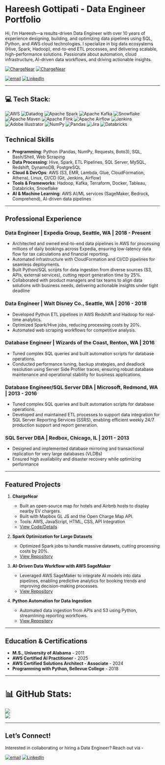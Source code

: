 # Hareesh Gottipati - Data Engineer Portfolio

Hi, I’m Hareesh—a results-driven Data Engineer with over 10 years of experience designing, building, and optimizing data pipelines using SQL, Python, and AWS cloud technologies. I specialize in big data ecosystems (Hive, Spark, Hadoop), end-to-end ETL processes, and delivering scalable, high-performance solutions. Passionate about automation, cloud infrastructure, AI-driven data workflows, and driving actionable insights.


[![ChargeNear](https://img.shields.io/badge/Visit-dataginger.com-blue?logo=wordpress&logoColor=white)](http://dataginger.com)
[![ChargeNear](https://img.shields.io/badge/Visit-ChargeNear.org-blue?logo=electric-vehicle&logoColor=white)](https://chargenear.org)

[![email](https://img.shields.io/badge/Email-D14836?logo=gmail&logoColor=white)](mailto:hg.datahive@gmail.com)  [![LinkedIn](https://img.shields.io/badge/LinkedIn-0077B6?logo=linkedin&logoColor=white)](https://www.linkedin.com/in/hareeshgottipati/)
   
---

## 💻 Tech Stack:
![AWS](https://img.shields.io/badge/AWS-%23FF9900.svg?style=for-the-badge&logo=amazon-aws&logoColor=white) ![Datadog](https://img.shields.io/badge/datadog-%23632CA6.svg?style=for-the-badge&logo=datadog&logoColor=white) ![Apache Spark](https://img.shields.io/badge/Apache%20Spark-FDEE21?style=for-the-badge&logo=apachespark&logoColor=black) ![Apache Kafka](https://img.shields.io/badge/Apache%20Kafka-000?style=for-the-badge&logo=apachekafka) ![Snowflake](https://img.shields.io/badge/snowflake-%2329B5E8.svg?style=for-the-badge&logo=snowflake&logoColor=white) ![Apache Maven](https://img.shields.io/badge/Apache%20Maven-C71A36?style=for-the-badge&logo=Apache%20Maven&logoColor=white) ![Apache Flink](https://img.shields.io/badge/Apache%20Flink-E6526F?style=for-the-badge&logo=Apache%20Flink&logoColor=white) ![Apache Airflow](https://img.shields.io/badge/Apache%20Airflow-017CEE?style=for-the-badge&logo=Apache%20Airflow&logoColor=white) ![Jenkins](https://img.shields.io/badge/jenkins-%232C5263.svg?style=for-the-badge&logo=jenkins&logoColor=white) ![Adobe Illustrator](https://img.shields.io/badge/adobe%20illustrator-%23FF9A00.svg?style=for-the-badge&logo=adobe%20illustrator&logoColor=white) ![NumPy](https://img.shields.io/badge/numpy-%23013243.svg?style=for-the-badge&logo=numpy&logoColor=white) ![Pandas](https://img.shields.io/badge/pandas-%23150458.svg?style=for-the-badge&logo=pandas&logoColor=white) ![Jira](https://img.shields.io/badge/jira-%230A0FFF.svg?style=for-the-badge&logo=jira&logoColor=white)
![Databricks](https://img.shields.io/badge/databricks-%23FF3621.svg?style=for-the-badge&logo=databricks&logoColor=white)

## Technical Skills
- **Programming**: Python (Pandas, NumPy, Requests, Boto3), SQL, Bash/Shell, Web Scraping
- **Data Processing**: Hive, Spark, ETL Pipelines, SQL Server, MySQL, Redshift, DynamoDB, PostgreSQL
- **Cloud & DevOps**: AWS (S3, EMR, Lambda, Glue, CloudFormation, Athena), Linux, CI/CD (Git, Jenkins, Airflow)
- **Tools & Frameworks**: Hadoop, Kafka, Terraform, Docker, Tableau, Databricks, Snowflake
- **AI & Machine Learning**: AWS AI/ML services (SageMaker, Bedrock, Comprehend), AI-driven data pipelines

---

## Professional Experience
### Data Engineer | Expedia Group, Seattle, WA | 2018 - Present
- Architected and owned end-to-end data pipelines in AWS for processing millions of daily bookings across Expedia, ensuring low-latency data flow for tax calculations and financial reporting.
- Automated infrastructure with CloudFormation and CI/CD pipelines for seamless deployments.
- Built Python/SQL scripts for data ingestion from diverse sources (S3, APIs, external services), cutting report generation time by 25%.
- Collaborated with product managers and tax teams to align data solutions with business needs, delivering actionable insights under tight deadline


### Data Engineer | Walt Disney Co., Seattle, WA | 2016 - 2018
- Developed Python ETL pipelines in AWS Redshift and Hadoop for real-time analytics.
- Optimized Spark/Hive jobs, reducing processing costs by 20%.
- Automated web scraping workflows for competitive analysis.

### Database Engineer | Wizards of the Coast, Renton, WA | 2016
- Tuned complex SQL queries and built automation scripts for database operations.
- Conducted performance tuning, backup strategies, and deadlock resolution using Server Side Profiler traces, ensuring robust database maintenance and operational stability for business applications.

### Database Engineer/SQL Server DBA | Microsoft, Redmond, WA | 2013 - 2016
- Tuned complex SQL queries and built automation scripts for database operations.
- Developed and maintained ETL processes to support data integration for SQL Server Reporting Services (SSRS), enabling efficient weekly 24/7 production support and report generation.

### SQL Server DBA | Redbox, Chicago, IL | 2011 - 2013
- Designed and implemented database mirroring and transactional replication for very large databases (VLDBs)
- Ensured high availability and disaster recovery while optimizing performance

---

## Featured Projects
1. **ChargeNear**  
   - Built an open-source map for hotels and Airbnb hosts to display nearby EV chargers.
   - Built with Mapbox GL JS and the Open Charge Map API.
   - Tools: AWS, JavaScript, HTML, CSS, API Integration
   - [View Code/Details](https://github.com/hgottipati/ChargeNear)

2. **Spark Optimization for Large Datasets**  
   - Optimized Spark jobs to handle massive datasets, cutting processing costs by 20%.  
   - [View Repository](https://github.com/hareeshgottipati/spark-optimization)  

3. **AI-Driven Data Workflow with AWS SageMaker**  
   - Leveraged AWS SageMaker to integrate AI models into data pipelines, enabling predictive analytics for booking trends and improving decision-making processes.  
   - [View Repository](https://github.com/hareeshgottipati/ai-data-workflow)  

4. **Python Automation for Data Ingestion**  
   - Automated data ingestion from APIs and S3 using Python, streamlining reporting workflows.  
   - [View Repository](https://github.com/hareeshgottipati/python-automation)


---

## Education & Certifications
- **M.S., University of Alabama** - 2011
- **AWS Certified AI Practitioner** - 2025
- **AWS Certified Solutions Architect - Associate** - 2024
- **Programming with Python, Bellevue College** - 2018

---

# 📊 GitHub Stats:
![](https://nirzak-streak-stats.vercel.app/?user=hgottipati&theme=dark&hide_border=true)<br/>
![](https://github-readme-stats.vercel.app/api/top-langs/?username=hgottipati&theme=dark&hide_border=true&include_all_commits=true&count_private=false&layout=compact)

---

## Let’s Connect!
Interested in collaborating or hiring a Data Engineer? Reach out via -

[![email](https://img.shields.io/badge/Email-D14836?logo=gmail&logoColor=white)](mailto:hg.datahive@gmail.com) [![LinkedIn](https://img.shields.io/badge/LinkedIn-0077B6?logo=linkedin&logoColor=white)](https://www.linkedin.com/in/hareeshgottipati/)
